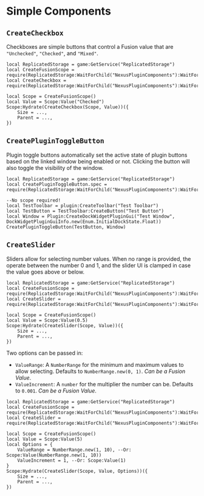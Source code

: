 # Simple Components
## `CreateCheckbox`
Checkboxes are simple buttons that control a Fusion value that are
`"Unchecked"`, `"Checked"`, and `"Mixed"`.

```luau
local ReplicatedStorage = game:GetService("ReplicatedStorage")
local CreateFusionScope = require(ReplicatedStorage:WaitForChild("NexusPluginComponents"):WaitForChild("CreateFusionScope"))
local CreateCheckbox = require(ReplicatedStorage:WaitForChild("NexusPluginComponents"):WaitForChild("Input"):WaitForChild("CreateCheckbox"))

local Scope = CreateFusionScope()
local Value = Scope:Value("Checked")
Scope:Hydrate(CreateCheckbox(Scope, Value))({
    Size = ...,
    Parent = ...,
})
```

## `CreatePluginToggleButton`
Plugin toggle buttons automatically set the active state of plugin
buttons based on the linked window being enabled or not. Clicking
the button will also toggle the visibility of the window.

```luau
local ReplicatedStorage = game:GetService("ReplicatedStorage")
local CreatePluginToggleButton.spec = require(ReplicatedStorage:WaitForChild("NexusPluginComponents"):WaitForChild("Input"):WaitForChild("Plugin"):WaitForChild("CreatePluginToggleButton"))

--No scope required!
local TestToolbar = plugin:CreateToolbar("Test Toolbar")
local TestButton = TestToolbar:CreateButton("Test Button")
local Window = Plugin:CreateDockWidgetPluginGui("Test Window", DockWidgetPluginGuiInfo.new(Enum.InitialDockState.Float))
CreatePluginToggleButton(TestButton, Window)
```

## `CreateSlider`
Sliders allow for selecting number values. When no range is provided,
the operate between the number 0 and 1, and the slider UI is
clamped in case the value goes above or below.

```luau
local ReplicatedStorage = game:GetService("ReplicatedStorage")
local CreateFusionScope = require(ReplicatedStorage:WaitForChild("NexusPluginComponents"):WaitForChild("CreateFusionScope"))
local CreateSlider = require(ReplicatedStorage:WaitForChild("NexusPluginComponents"):WaitForChild("Input"):WaitForChild("CreateSlider"))

local Scope = CreateFusionScope()
local Value = Scope:Value(0.5)
Scope:Hydrate(CreateSlider(Scope, Value))({
    Size = ...,
    Parent = ...,
})
```

Two options can be passed in:
- `ValueRange`: A `NumberRange` for the minimum and maximum values
  to allow selecting. Defaults to `NumberRange.new(0, 1)`.
  *Can be a Fusion Value*.
- `ValueIncrement`: A `number` for the multiplier the number can
  be. Defaults to `0.001`. *Can be a Fusion Value*.

```luau
local ReplicatedStorage = game:GetService("ReplicatedStorage")
local CreateFusionScope = require(ReplicatedStorage:WaitForChild("NexusPluginComponents"):WaitForChild("CreateFusionScope"))
local CreateSlider = require(ReplicatedStorage:WaitForChild("NexusPluginComponents"):WaitForChild("Input"):WaitForChild("CreateSlider"))

local Scope = CreateFusionScope()
local Value = Scope:Value(5)
local Options = {
    ValueRange = NumberRange.new(1, 10), --Or: Scope:Value(NumberRange.new(1, 10))
    ValueIncrement = 1, --Or: Scope:Value(1)
}
Scope:Hydrate(CreateSlider(Scope, Value, Options))({
    Size = ...,
    Parent = ...,
})
```